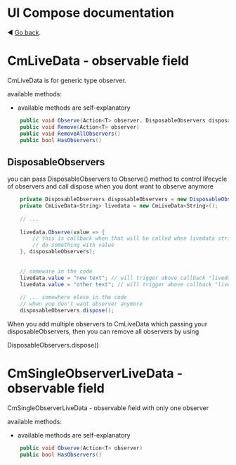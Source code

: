 ﻿# UI Compose documentation

:arrow_backward: [Go back](README.md).

# CmLiveData - observable field 

CmLiveData is for generic type observer. 

available methods:

- available methods are self-explanatory

```csharp
    public void Observe(Action<T> observer, DisposableObservers disposableObservers = null)
    public void Remove(Action<T> observer)
    public void RemoveAllObservers()
    public bool HasObservers()
```

## DisposableObservers

you can pass DisposableObservers to Observe() method to control lifecycle of observers and call dispose when you dont want to observe anymore

```csharp
    private DisposableObservers disposableObservers = new DisposableObservers();
    private CmLiveData<String> livedata = new CmLiveData<String>();
    
    // ...
    
    livedata.Observe(value => {
        // this is callback when that will be called when livedata string field change
        // do something with value
    }, disposableObservers);
    
    
    // someware in the code
    livedata.value = "new text"; // will trigger above callback "livedata.Observe(value => {"
    livedata.value = "other text"; // will trigger above callback "livedata.Observe(value => {"
    
    // ... somewhere elese in the code
    // when you don't want observer anymore 
    disposableObservers.dispose();
```

When you add multiple observers to CmLiveData which passing your disposableObservers, then you can remove all observers 
by using 

DisposableObservers.dispose()

# CmSingleObserverLiveData - observable field

CmSingleObserverLiveData - observable field with only one observer

available methods:

- available methods are self-explanatory

```csharp
    public void Observe(Action<T> observer)
    public bool HasObservers()
```